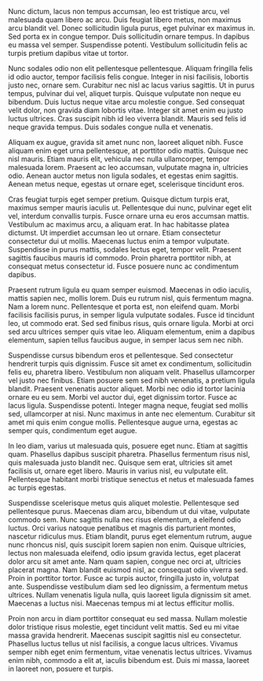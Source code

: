 Nunc dictum, lacus non tempus accumsan, leo est tristique arcu, vel malesuada quam libero ac arcu. Duis feugiat libero metus, non maximus arcu blandit vel. Donec sollicitudin ligula purus, eget pulvinar ex maximus in. Sed porta ex in congue tempor. Duis sollicitudin ornare tempus. In dapibus eu massa vel semper. Suspendisse potenti. Vestibulum sollicitudin felis ac turpis pretium dapibus vitae ut tortor.

Nunc sodales odio non elit pellentesque pellentesque. Aliquam fringilla felis id odio auctor, tempor facilisis felis congue. Integer in nisi facilisis, lobortis justo nec, ornare sem. Curabitur nec nisl ac lacus varius sagittis. Ut in purus tempus, pulvinar dui vel, aliquet turpis. Quisque vulputate non neque eu bibendum. Duis luctus neque vitae arcu molestie congue. Sed consequat velit dolor, non gravida diam lobortis vitae. Integer sit amet enim eu justo luctus ultrices. Cras suscipit nibh id leo viverra blandit. Mauris sed felis id neque gravida tempus. Duis sodales congue nulla et venenatis.

Aliquam ex augue, gravida sit amet nunc non, laoreet aliquet nibh. Fusce aliquam enim eget urna pellentesque, at porttitor odio mattis. Quisque nec nisl mauris. Etiam mauris elit, vehicula nec nulla ullamcorper, tempor malesuada lorem. Praesent ac leo accumsan, vulputate magna in, ultricies odio. Aenean auctor metus non ligula sodales, et egestas enim sagittis. Aenean metus neque, egestas ut ornare eget, scelerisque tincidunt eros.

Cras feugiat turpis eget semper pretium. Quisque dictum turpis erat, maximus semper mauris iaculis ut. Pellentesque dui nunc, pulvinar eget elit vel, interdum convallis turpis. Fusce ornare urna eu eros accumsan mattis. Vestibulum ac maximus arcu, a aliquam erat. In hac habitasse platea dictumst. Ut imperdiet accumsan leo ut ornare. Etiam consectetur consectetur dui ut mollis. Maecenas luctus enim a tempor vulputate. Suspendisse in purus mattis, sodales lectus eget, tempor velit. Praesent sagittis faucibus mauris id commodo. Proin pharetra porttitor nibh, at consequat metus consectetur id. Fusce posuere nunc ac condimentum dapibus.

Praesent rutrum ligula eu quam semper euismod. Maecenas in odio iaculis, mattis sapien nec, mollis lorem. Duis eu rutrum nisl, quis fermentum magna. Nam a lorem nunc. Pellentesque et porta est, non eleifend quam. Morbi facilisis facilisis purus, in semper ligula vulputate sodales. Fusce id tincidunt leo, ut commodo erat. Sed sed finibus risus, quis ornare ligula. Morbi at orci sed arcu ultrices semper quis vitae leo. Aliquam elementum, enim a dapibus elementum, sapien tellus faucibus augue, in semper lacus sem nec nibh.

Suspendisse cursus bibendum eros et pellentesque. Sed consectetur hendrerit turpis quis dignissim. Fusce sit amet ex condimentum, sollicitudin felis eu, pharetra libero. Vestibulum non aliquam velit. Phasellus ullamcorper vel justo nec finibus. Etiam posuere sem sed nibh venenatis, a pretium ligula blandit. Praesent venenatis auctor aliquet. Morbi nec odio id tortor lacinia ornare eu eu sem. Morbi vel auctor dui, eget dignissim tortor. Fusce ac lacus ligula. Suspendisse potenti. Integer magna neque, feugiat sed mollis sed, ullamcorper at nisi. Nunc maximus in ante nec elementum. Curabitur sit amet mi quis enim congue mollis. Pellentesque augue urna, egestas ac semper quis, condimentum eget augue.

In leo diam, varius ut malesuada quis, posuere eget nunc. Etiam at sagittis quam. Phasellus dapibus suscipit pharetra. Phasellus fermentum risus nisl, quis malesuada justo blandit nec. Quisque sem erat, ultricies sit amet facilisis ut, ornare eget libero. Mauris in varius nisl, eu vulputate elit. Pellentesque habitant morbi tristique senectus et netus et malesuada fames ac turpis egestas.

Suspendisse scelerisque metus quis aliquet molestie. Pellentesque sed pellentesque purus. Maecenas diam arcu, bibendum ut dui vitae, vulputate commodo sem. Nunc sagittis nulla nec risus elementum, a eleifend odio luctus. Orci varius natoque penatibus et magnis dis parturient montes, nascetur ridiculus mus. Etiam blandit, purus eget elementum rutrum, augue nunc rhoncus nisl, quis suscipit lorem sapien non enim. Quisque ultricies, lectus non malesuada eleifend, odio ipsum gravida lectus, eget placerat dolor arcu sit amet ante. Nam quam sapien, congue nec orci at, ultricies placerat magna. Nam blandit euismod nisl, ac consequat odio viverra sed. Proin in porttitor tortor. Fusce ac turpis auctor, fringilla justo in, volutpat ante. Suspendisse vestibulum diam sed leo dignissim, a fermentum metus ultrices. Nullam venenatis ligula nulla, quis laoreet ligula dignissim sit amet. Maecenas a luctus nisi. Maecenas tempus mi at lectus efficitur mollis.

Proin non arcu in diam porttitor consequat eu sed massa. Nullam molestie dolor tristique risus molestie, eget tincidunt velit mattis. Sed eu mi vitae massa gravida hendrerit. Maecenas suscipit sagittis nisl eu consectetur. Phasellus luctus tellus ut nisl facilisis, a congue lacus ultrices. Vivamus semper nibh eget enim fermentum, vitae venenatis lectus ultrices. Vivamus enim nibh, commodo a elit at, iaculis bibendum est. Duis mi massa, laoreet in laoreet non, posuere et turpis.